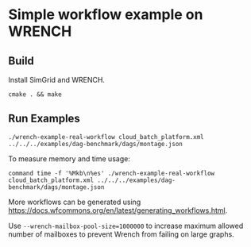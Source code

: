 # Simple workflow example on WRENCH

## Build

Install SimGrid and WRENCH.

```
cmake . && make
```

## Run Examples

```
./wrench-example-real-workflow cloud_batch_platform.xml ../../../examples/dag-benchmark/dags/montage.json
```

To measure memory and time usage:

```
command time -f '%Mkb\n%es' ./wrench-example-real-workflow cloud_batch_platform.xml ../../../examples/dag-benchmark/dags/montage.json
```

More workflows can be generated using https://docs.wfcommons.org/en/latest/generating_workflows.html.

Use `--wrench-mailbox-pool-size=1000000` to increase maximum allowed number of mailboxes to prevent Wrench from failing on large graphs.
